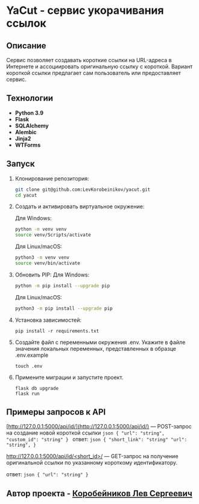 # YaCut - сервис укорачивания ссылок

## Описание
Сервис позволяет создавать короткие ссылки на URL-адреса в Интернете и ассоциировать оригинальную ссылку с короткой. Вариант короткой ссылки предлагает сам пользователь или предоставляет сервис.

## Технологии 
- **Python 3.9** 
- **Flask**
- **SQLAlchemy**
- **Alembic**
- **Jinja2**
- **WTForms**

## Запуск

1. Клонирование репозитория:
    ```bash
    git clone git@github.com:LevKorobeinikov/yacut.git
    cd yacut
    ```

2. Создать и активировать виртуальное окружение:

    Для Windows:
    ```bash
    python -m venv venv
    source venv/Scripts/activate
    ```
    Для Linux/macOS:
    ```bash
    python3 -m venv venv
    source venv/bin/activate
    ```

3. Обновить PIP:
    Для Windows:
    ```bash
    python -m pip install --upgrade pip
    ```
    Для Linux/macOS:
    ```bash
    python3 -m pip install --upgrade pip
    ```

4. Установка зависимостей:
    ```bach
    pip install -r requirements.txt
    ```
5. Создайте файл с переменными окружения .env. Укажите в файле значения локальных переменных, представленных в образце .env.example
    ```bach
    touch .env
    ```
6. Примените миграции и запустите проект.
    ```bach
    flask db upgrade
    flask run
    ```

## Примеры запросов к API

[http://127.0.0.1:5000/api/id/](http://127.0.0.1:5000/api/id/) — POST-запрос на создание новой короткой ссылки
    ```json
    {
      "url": "string",
      "custom_id": "string"
    }
    ```
ответ:
    ```json
    {
      "short_link": "string"
      "url": "string",
    }
    ```

[http://127.0.0.1:5000/api/id/<short_id>/](http://127.0.0.1:5000/api/id/<short_id>/) — GET-запрос на получение оригинальной ссылки по указанному короткому идентификатору.

oтвет:
    ```json
    {
      "url": "string"
    }
    ```

## Автор проекта - [Коробейников Лев Сергеевич](https://github.com/LevKorobeinikov)
